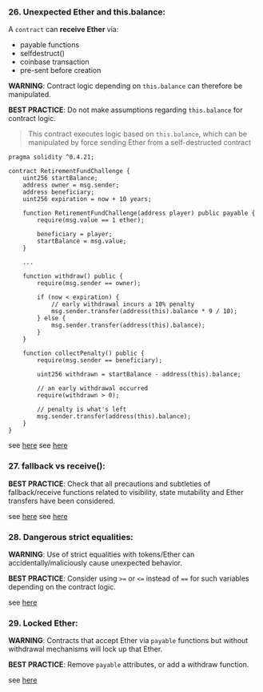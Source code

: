### 26. Unexpected Ether and this.balance:

A `contract` can **receive Ether** via:
- payable functions
- selfdestruct()
- coinbase transaction
- pre-sent before creation

**WARNING**: Contract logic depending on `this.balance` can therefore be manipulated.

**BEST PRACTICE**: Do not make assumptions regarding `this.balance` for contract logic.

> This contract executes logic based on `this.balance`, which can be manipulated by force sending Ether from a self-destructed contract

```solidity
pragma solidity ^0.4.21;

contract RetirementFundChallenge {
    uint256 startBalance;
    address owner = msg.sender;
    address beneficiary;
    uint256 expiration = now + 10 years;

    function RetirementFundChallenge(address player) public payable {
        require(msg.value == 1 ether);

        beneficiary = player;
        startBalance = msg.value;
    }

    ...

    function withdraw() public {
        require(msg.sender == owner);

        if (now < expiration) {
            // early withdrawal incurs a 10% penalty
            msg.sender.transfer(address(this).balance * 9 / 10);
        } else {
            msg.sender.transfer(address(this).balance);
        }
    }

    function collectPenalty() public {
        require(msg.sender == beneficiary);

        uint256 withdrawn = startBalance - address(this).balance;

        // an early withdrawal occurred
        require(withdrawn > 0);

        // penalty is what's left
        msg.sender.transfer(address(this).balance);
    }
}
```

see [here](https://github.com/sigp/solidity-security-blog#3-unexpected-ether-1)
see [here](https://swcregistry.io/docs/SWC-132)

### 27. fallback vs receive():

**BEST PRACTICE**: Check that all precautions and subtleties of fallback/receive functions related to visibility, state mutability and Ether transfers have been considered.  

see [here](https://docs.soliditylang.org/en/latest/contracts.html#fallback-function)
see [here](https://docs.soliditylang.org/en/latest/contracts.html#receive-ether-function)

### 28. Dangerous strict equalities:

**WARNING**: Use of strict equalities with tokens/Ether can accidentally/maliciously cause unexpected behavior.

**BEST PRACTICE**: Consider using ``>=`` or `<=` instead of `==` for such variables depending on the contract logic.

see [here](https://github.com/crytic/slither/wiki/Detector-Documentation#dangerous-strict-equalities)

### 29. Locked Ether:

**WARNING**: Contracts that accept Ether via `payable` functions but without withdrawal mechanisms will lock up that Ether.

**BEST PRACTICE**: Remove `payable` attributes, or add a withdraw function.

see [here](https://github.com/crytic/slither/wiki/Detector-Documentation#contracts-that-lock-ether)
